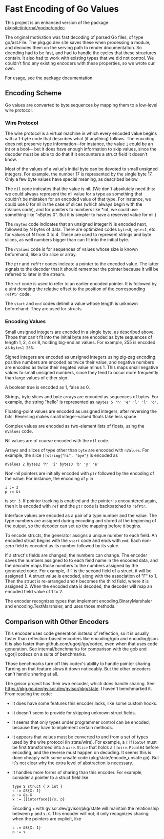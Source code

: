 # Fast Encoding of Go Values

This project is an enhanced version of the package
[pkgsite/internal/godoc/codec](https://pkg.go.dev/golang.org/x/pkgsite/internal/godoc/codec).

The original motivation was fast decoding of parsed Go files, of type
go/ast.File. The pkg.go.dev site saves these when processing a module, and
decodes them on the serving path to render documentation. So decoding had to be
fast, and had to handle the cycles that these structures contain. It also had to
work with existing types that we did not control. We couldn't find any existing
encoders with these properties, so we wrote our own.

For usage, see the package documentation.

## Encoding Scheme

Go values are converted to byte sequences by mapping them to a low-level
wire protocol.

### Wire Protocol

The wire protocol is a virtual machine in which every encoded value begins with
a 1-byte code that describes what (if anything) follows. The encoding does not
preserve type information--for instance, the value `1` could be an int or a
bool-- but it does have enough information to skip values, since the decoder
must be able to do that if it encounters a struct field it doesn't know.

Most of the values of a value's initial byte can be devoted to small unsigned
integers. For example, the number 17 is represented by the single byte 17. Only
a few byte values have special meaning, as described below.

The `nil` code indicates that the value is nil. (We don't absolutely need this:
we could always represent the nil value for a type as something that couldn't
be mistaken for an encoded value of that type. For instance, we could use 0
for nil in the case of slices (which always begin with the nValues code), and
for pointers to numbers like *int, we could use something like "nBytes 0".
But it is simpler to have a reserved value for nil.)

The `nBytes` code indicates that an unsigned integer N is encoded next, followed
by N bytes of data. There are optimized codes `bytes0`, `bytes1`, etc. for
values of N from 0 to 4. These are used to represent strings and byte slices, as
well numbers bigger than can fit into the initial byte.

The `nValues` code is for sequences of values whose size is known beforehand,
like a Go slice or array.

The `ptr` and `refPtr` codes indicate a pointer to the encoded value. The latter
signals to the decoder that it should remember the pointer because it will be
referred to later in the stream.

The `ref` code is used to refer to an earlier encoded pointer. It is followed by
a uint denoting the relative offset to the position of the corresponding
`refPtr` code.

The `start` and `end` codes delimit a value whose length is unknown beforehand.
They are used for structs.

### Encoding Values

Small unsigned integers are encoded in a single byte, as described above. Those
that can't fit into the initial byte are encoded as byte sequences of length 1,
2, 4 or 8, holding big-endian values. For example, 255 is encoded as `bytes1
255`.

Signed integers are encoded as unsigned integers using zig-zag encoding:
positive numbers are encoded as twice their value, and negative numbers are
encoded as twice their negated value minus 1. This maps small negative values to
small unsigned numbers, since they tend to occur more frequently than large
values of either sign.

A boolean true is encoded as 1, false as 0.

Strings, byte slices and byte arrays are encoded as sequences of bytes. For
example, the string "hello" is represented as `nBytes 5 'h' 'e' 'l' 'l' 'o'`.

Floating-point values are encoded as unsigned integers, after reversing the
bits. Reversing makes small integer-valued floats take less space.

Complex values are encoded as two-element lists of floats, using the `nValues`
code.

Nil values are of course encoded with the `nil` code.

Arrays and slices of type other than `byte` are encoded with `nValues`. For
example, the slice `[]string{"hi", "bye"}` is encoded as
```
nValues 2 bytes2 'h' 'i' bytes3 'b' 'y' 'e'
```

Non-nil pointers are initially encoded with `ptr` followed by the encoding of
the value. For instance, the encoding of `p` in
```
i := 3
p := &i
```
is `ptr 3`. If pointer tracking is enabled and the pointer is encountered again,
then it is encoded with `ref` and the `ptr` code is backpatched to `refPtr`.

Interface values are encoded as a pair of a type number and the value. The
type numbers are assigned during encoding and stored at the beginning of the
output, so the decoder can set up the mapping before it begins.

To encode structs, the generator assigns a unique number to each field. An
encoded struct begins with the `start` code and ends with `end`. Each non-zero
field is encoded as its number followed by its value.

If a struct's fields are changed, the numbers can change. The encoder saves the
numbers assigned to to each field name in the encoded data, and the decoder maps
those numbers to the numbers assigned by the generated code. For example, if `F`
is the second field of a struct, it will be assigned 1. A struct value is
encoded, along with the association of "F" to 1. Then the struct is re-arranged
and `F` becomes the third field, where it is assigned 2. When the encoded data
is decoded, the decoder will map an encoded field value of 1 to 2.

The encoder recognizes types that implement encoding.BinaryMarshaler and
encoding.TextMarshaler, and uses those methods.

## Comparison with Other Encoders

This encoder uses code generation instead of reflection, so it is usually faster
than reflection-based encoders like encoding/gob and encoding/json. It is also
faster than github.com/ugorji/go/codec, even when that uses code generation. See
internal/benchmarks for comparison with the gob and ugorji codecs on a suite of
benchmarks.

Those benchmarks turn off this codec's ability to handle pointer sharing.
Turning on that feature slows it down noticeably. But the other encoders can't
handle sharing at all.

The gvisor project has their own encoder, which does handle sharing. See
https://pkg.go.dev/gvisor.dev/gvisor/pkg/state. I haven't benchmarked it.
From reading the code:

- It does have some features this encoder lacks, like some custom hooks.

- It doesn't seem to provide for skipping unknown struct fields.

- It seems that only types under programmer control can be encoded, because they
  have to implement certain methods.

- It appears that values must be converted to and from a set of types used by the wire
  protocol (in state/wire). For example, a `[]float64` must be first transformed
  into a `wire.Slice` that holds a `[]wire.Float64` before encoding, and the
  reverse must happen on decoding. It seems this is done cheaply with some
  unsafe code (pkg/state/encode_unsafe.go). But it's not clear why the extra
  level of abstraction is necessary.

- It handles more forms of sharing than this encoder. For example, consider
  a pointer to a struct field like
  ```
  type S struct { X int }
  s := &S{X: 1}
  p := &s.X
  x := []interface{}{s, p}
  ```
  Encoding `x` with gvisor.dev/gvisor/pkg/state will maintain the relationship
  between `p` and `s.X`. This encoder will not; it only recognizes sharing when
  the pointers are explicit, like
  ```
  s := &S{X: 1}
  p := s
  ```
